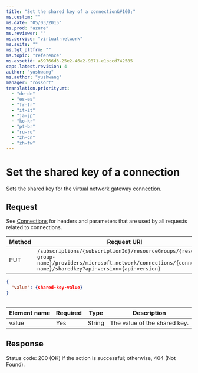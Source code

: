 ```yaml
---
title: "Set the shared key of a connection&#160;"
ms.custom: ""
ms.date: "05/03/2015"
ms.prod: "azure"
ms.reviewer: ""
ms.service: "virtual-network"
ms.suite: ""
ms.tgt_pltfrm: ""
ms.topic: "reference"
ms.assetid: a59766d3-25e2-46a2-9871-e1bccd742585
caps.latest.revision: 4
author: "yushwang"
ms.author: "yushwang"
manager: "rossort"
translation.priority.mt: 
  - "de-de"
  - "es-es"
  - "fr-fr"
  - "it-it"
  - "ja-jp"
  - "ko-kr"
  - "pt-br"
  - "ru-ru"
  - "zh-cn"
  - "zh-tw"
---
```

# Set the shared key of a connection&#160;
Sets the shared key for the virtual network gateway connection.  
  
## Request  
 See [Connections](connections.md) for headers and parameters that are used by all requests related to  connections.  
  
|Method|Request URI|  
|------------|-----------------|  
|PUT|`/subscriptions/{subscriptionId}/resourceGroups/{resource-group-name}/providers/microsoft.network/connections/{connection-name}/sharedkey?api-version={api-version}`|  
  
```json  
{  
  "value": {shared-key-value}  
}  
  
```  
  
|Element name|Required|Type|Description|  
|------------------|--------------|----------|-----------------|  
|value|Yes|String|The value of the shared key.|  
  
## Response  
 Status code: 200 (OK) if the action is successful; otherwise, 404 (Not Found).
